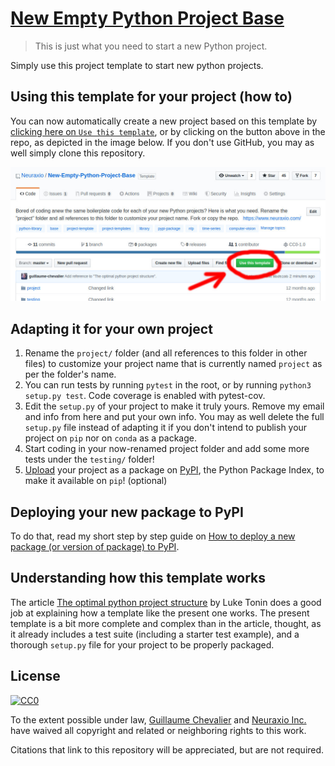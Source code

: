 # [New Empty Python Project Base](https://github.com/Neuraxio/New-Empty-Python-Project-Base)

> This is just what you need to start a new Python project.

Simply use this project template to start new python projects.

## Using this template for your project (how to)

You can now automatically create a new project based on this template by [clicking here on `Use this template`](https://github.com/Neuraxio/New-Empty-Python-Project-Base/generate), or by clicking on the button above in the repo, as depicted in the image below. If you don't use GitHub, you may as well simply clone this repository. 

[![](how_to_use_template.jpg)](https://github.com/Neuraxio/New-Empty-Python-Project-Base/generate)

## Adapting it for your own project

1. Rename the `project/` folder (and all references to this folder in other files) to customize your project name that is currently named `project` as per the folder's name. 
2. You can run tests by running `pytest` in the root, or by running `python3 setup.py test`. Code coverage is enabled with pytest-cov.
3. Edit the `setup.py` of your project to make it truly yours. Remove my email and info from here and put your own info. You may as well delete the full `setup.py` file instead of adapting it if you don't intend to publish your project on `pip` nor on `conda` as  a package. 
4. Start coding in your now-renamed project folder and add some more tests under the `testing/` folder!
5. [Upload](https://packaging.python.org/tutorials/packaging-projects/) your project as a package on [PyPI](https://pypi.org/), the Python Package Index, to make it available on `pip`! (optional)

## Deploying your new package to PyPI

To do that, read my short step by step guide on [How to deploy a new package (or version of package) to PyPI](https://github.com/Neuraxio/Neuraxle/wiki/How-to-deploy-a-new-package-(or-version-of-package)-to-PyPI). 

## Understanding how this template works

The article [The optimal python project structure](https://awaywithideas.com/the-optimal-python-project-structure/) by Luke Tonin does a good job at explaining how a template like the present one works. The present template is a bit more complete and complex than in the article, thought, as it already includes a test suite (including a starter test example), and a thorough `setup.py` file for your project to be properly packaged.

## License

[![CC0](http://mirrors.creativecommons.org/presskit/buttons/88x31/svg/cc-zero.svg)](https://creativecommons.org/publicdomain/zero/1.0/)

To the extent possible under law, [Guillaume Chevalier](https://github.com/guillaume-chevalier) and [Neuraxio Inc.](https://github.com/Neuraxio) have waived all copyright and related or neighboring rights to this work.

Citations that link to this repository will be appreciated, but are not required.
